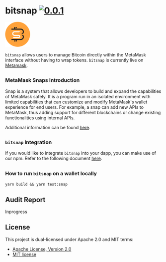 # bitsnap [![0.0.1](https://badge.fury.io/js/bitsnap.png)](https://badge.fury.io/js/bitsnap)

![./images/icon.svg](./images/icon.svg)

`bitsnap` allows users to manage Bitcoin directly within the MetaMask interface without having to wrap tokens.
`bitsnap` is currently live on [Metamask](https://metamask.io/).

##

### MetaMask Snaps Introduction
Snap is a system that allows developers to build and expand the capabilities of MetaMask safely. It is a program run in an isolated environment with limited capabilities that can customize and modify MetaMask's wallet experience for end users. For example, a snap can add new APIs to MetaMask, thus adding support for different blockchains or change existing functionalities using internal APIs.

Additional information can be found [here](https://docs.metamask.io/guide/snaps.html).


##

### `bitsnap` Integration
If you would like to integrate `bitsnap` into your dapp, you can make use of our npm. Refer to the following document [here](https://github.com/nexm-io/bitsnap/tree/master/docs).

##

### How to run `bitsnap` on a wallet locally

```shell
yarn build && yarn test:snap
```

## Audit Report

Inprogress


## License

This project is dual-licensed under Apache 2.0 and MIT terms:
- [Apache License, Version 2.0](http://www.apache.org/licenses/LICENSE-2.0)
- [MIT license](http://opensource.org/licenses/MIT)
